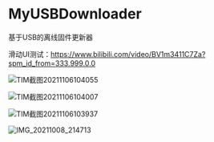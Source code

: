 # MyUSBDownloader
基于USB的离线固件更新器

滑动UI测试：https://www.bilibili.com/video/BV1m3411C7Za?spm_id_from=333.999.0.0

![TIM截图20211106104055](https://user-images.githubusercontent.com/23308519/140595217-0ed3e551-dace-4f39-9003-48ba1a141ef5.jpg)

![TIM截图20211106104007](https://user-images.githubusercontent.com/23308519/140595224-ed43ef47-a276-4917-aba5-ec7ed828a77f.jpg)

![TIM截图20211106103937](https://user-images.githubusercontent.com/23308519/140595231-2d90a23c-c893-4010-a3fd-185477815e75.jpg)

![IMG_20211008_214713](https://user-images.githubusercontent.com/23308519/140595473-a07e1a33-9dbe-450e-93fc-e08753c3d83c.jpg)

